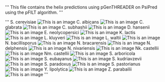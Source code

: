 '''
This file contains the helix predictions using pGenTHREADER on PsiPred using the pFILT algorithm. 
'''

'''
S. cerevisiae
![This is an image](https://github.com/LShumate/IDR-evolution/blob/main/Inputs/Sequence_storage/pFILT/S_cerevisiae.png)
C. albicans
![This is an image](https://github.com/LShumate/IDR-evolution/blob/main/Inputs/Sequence_storage/pFILT/C_albicans.png)
C. glabrata
![This is an image](https://github.com/LShumate/IDR-evolution/blob/main/Inputs/Sequence_storage/pFILT/S_glabrata.png)
C. subhashii
![This is an image](https://github.com/LShumate/IDR-evolution/blob/main/Inputs/Sequence_storage/pFILT/C_subhashii.png)
D. hansenii
![This is an image](https://github.com/LShumate/IDR-evolution/blob/main/Inputs/Sequence_storage/pFILT/D_hansenii.png)
E. neolycopersici
![This is an image](https://github.com/LShumate/IDR-evolution/blob/main/Inputs/Sequence_storage/pFILT/E_neolycopersici.png)
K. lactis
![This is an image](https://github.com/LShumate/IDR-evolution/blob/main/Inputs/Sequence_storage/pFILT/K_lactis.png)
L. kluyveri
![This is an image](https://github.com/LShumate/IDR-evolution/blob/main/Inputs/Sequence_storage/pFILT/L_kluyveri.png)
L. waltii
![This is an image](https://github.com/LShumate/IDR-evolution/blob/main/Inputs/Sequence_storage/pFILT/L_waltii.png)
N. bacillisporus
![This is an image](https://github.com/LShumate/IDR-evolution/blob/main/Inputs/Sequence_storage/pFILT/N_bacillisporus.png)
N. bracarensis
![This is an image](https://github.com/LShumate/IDR-evolution/blob/main/Inputs/Sequence_storage/pFILT/N_bracarensis.png)
N. delphensis
![This is an image](https://github.com/LShumate/IDR-evolution/blob/main/Inputs/Sequence_storage/pFILT/N_delphensis.png)
N. nivariensis
![This is an image](https://github.com/LShumate/IDR-evolution/blob/main/Inputs/Sequence_storage/pFILT/N_nivariensis.png)
Nk. castellii
![This is an image](https://github.com/LShumate/IDR-evolution/blob/main/Inputs/Sequence_storage/pFILT/Nk_castellii.png)
Nm. castellii
![This is an image](https://github.com/LShumate/IDR-evolution/blob/main/Inputs/Sequence_storage/pFILT/Nm_casellii.png)
S. arboricola
![This is an image](https://github.com/LShumate/IDR-evolution/blob/main/Inputs/Sequence_storage/pFILT/S_arboricola.png)
S. eubayanus
![This is an image](https://github.com/LShumate/IDR-evolution/blob/main/Inputs/Sequence_storage/pFILT/S_eubayanus.png)
S. kudriavzevii
![This is an image](https://github.com/LShumate/IDR-evolution/blob/main/Inputs/Sequence_storage/pFILT/S_kudriavzevii.png)
S. paradoxus
![This is an image](https://github.com/LShumate/IDR-evolution/blob/main/Inputs/Sequence_storage/pFILT/S_paradoxus.png)
S. pastorianus
![This is an image](https://github.com/LShumate/IDR-evolution/blob/main/Inputs/Sequence_storage/pFILT/S_pastorianus.png)
Y. lipolytica
![This is an image](https://github.com/LShumate/IDR-evolution/blob/main/Inputs/Sequence_storage/pFILT/Y_lipolytica.png)
Z. parabailii
![This is an image](https://github.com/LShumate/IDR-evolution/blob/main/Inputs/Sequence_storage/pFILT/Z_parabailii.png)
'''

